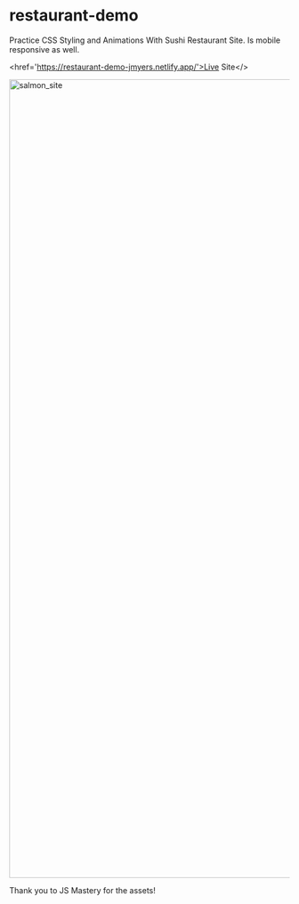 # restaurant-demo
Practice CSS Styling and Animations With Sushi Restaurant Site. Is mobile responsive as well.

<href='https://restaurant-demo-jmyers.netlify.app/'>Live Site</>

<img width="1436" alt="salmon_site" src="https://github.com/janellemeowers/restaurant-demo/assets/51424392/d185c2cb-163a-4b0c-9b67-7fbe5fe5e7fc">


Thank you to JS Mastery for the assets!
